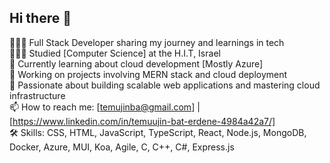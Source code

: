 ## Hi there 👋

👨🏻‍💻 Full Stack Developer sharing my journey and learnings in tech  
👨🏻‍🎓 Studied [Computer Science] at the H.I.T, Israel  
💭 Currently learning about cloud development [Mostly Azure]  
🚀 Working on projects involving MERN stack and cloud deployment  
🎯 Passionate about building scalable web applications and mastering cloud infrastructure  
📫 How to reach me: [temujinba@gmail.com] | [https://www.linkedin.com/in/temuujin-bat-erdene-4984a42a7/]  
🛠️ Skills: CSS, HTML, JavaScript, TypeScript, React, Node.js, MongoDB, Docker, Azure, MUI, Koa, Agile, C, C++, C#, Express.js
